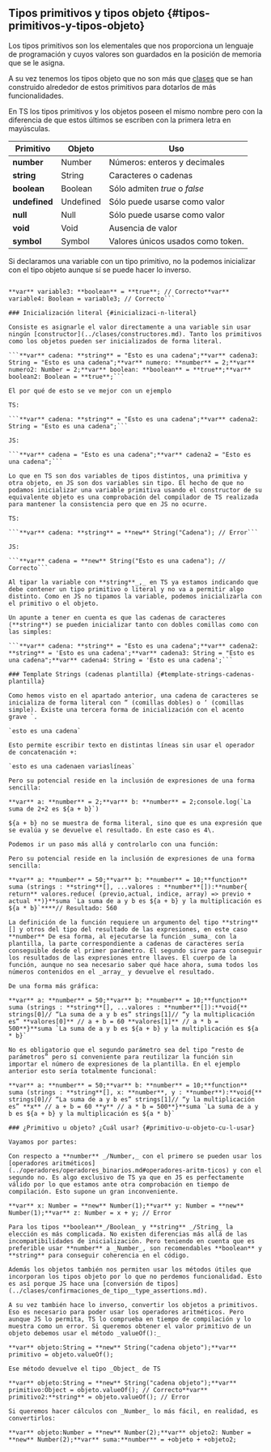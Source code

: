 ## Tipos primitivos y tipos objeto {#tipos-primitivos-y-tipos-objeto}

Los tipos primitivos son los elementales que nos proporciona un lenguaje de programación y cuyos valores son guardados en la posición de memoria que se le asigna.

A su vez tenemos los tipos objeto que no son más que [clases](../clases/README.md) que se han construido alrededor de estos primitivos para dotarlos de más funcionalidades.

En TS los tipos primitivos y los objetos poseen el mismo nombre pero con la diferencia de que estos últimos se escriben con la primera letra en mayúsculas.

| Primitivo | Objeto | Uso |
| --- | --- | --- |
| **number** | Number | Números: enteros y decimales |
| **string** | String | Caracteres o cadenas |
| **boolean** | Boolean | Sólo admiten _true_ o _false_ |
| **undefined** | Undefined | Sólo puede usarse como valor |
| **null** | Null | Sólo puede usarse como valor |
| **void** | Void | Ausencia de valor |
| **symbol** | Symbol | Valores únicos usados como token. |

Si declaramos una variable con un tipo primitivo, no la podemos inicializar con el tipo objeto aunque sí se puede hacer lo inverso.

```**var** variable1: Boolean = **new** Boolean(**true**); // Correcto**var** variable2: **boolean** = variable1;// Incorrecto boolean/Boolean

**var** variable3: **boolean** = **true**; // Correcto**var** variable4: Boolean = variable3; // Correcto```

### Inicialización literal {#inicializaci-n-literal}

Consiste es asignarle el valor directamente a una variable sin usar ningún [constructor](../clases/constructores.md). Tanto los primitivos como los objetos pueden ser inicializados de forma literal.

```**var** cadena: **string** = "Esto es una cadena";**var** cadena3: String = "Esto es una cadena";**var** numero: **number** = 2;**var** numero2: Number = 2;**var** boolean: **boolean** = **true**;**var** boolean2: Boolean = **true**;```

El por qué de esto se ve mejor con un ejemplo

TS:

```**var** cadena: **string** = "Esto es una cadena";**var** cadena2: String = "Esto es una cadena";```

JS:

```**var** cadena = "Esto es una cadena";**var** cadena2 = "Esto es una cadena";```

Lo que en TS son dos variables de tipos distintos, una primitiva y otra objeto, en JS son dos variables sin tipo. El hecho de que no podamos inicializar una variable primitiva usando el constructor de su equivalente objeto es una comprobación del compilador de TS realizada para mantener la consistencia pero que en JS no ocurre.

TS:

```**var** cadena: **string** = **new** String("Cadena"); // Error```

JS:

```**var** cadena = **new** String("Esto es una cadena"); // Correcto```

Al tipar la variable con **string**_,_ en TS ya estamos indicando que debe contener un tipo primitivo o literal y no va a permitir algo distinto. Como en JS no tipamos la variable, podemos inicializarla con el primitivo o el objeto.

Un apunte a tener en cuenta es que las cadenas de caracteres (**string**) se pueden inicializar tanto con dobles comillas como con las simples:

```**var** cadena: **string** = "Esto es una cadena";**var** cadena2: **string** = 'Esto es una cadena';**var** cadena3: String = "Esto es una cadena";**var** cadena4: String = 'Esto es una cadena';```

### Template Strings (cadenas plantilla) {#template-strings-cadenas-plantilla}

Como hemos visto en el apartado anterior, una cadena de caracteres se inicializa de forma literal con “ (comillas dobles) o ‘ (comillas simple). Existe una tercera forma de inicialización con el acento grave `.

`esto es una cadena`

Esto permite escribir texto en distintas líneas sin usar el operador de concatenación +:

`esto es una cadenaen variaslíneas`

Pero su potencial reside en la inclusión de expresiones de una forma sencilla:

**var** a: **number** = 2;**var** b: **number** = 2;console.log(`La suma de 2+2 es ${a + b}`)

${a + b} no se muestra de forma literal, sino que es una expresión que se evalúa y se devuelve el resultado. En este caso es 4\.

Podemos ir un paso más allá y controlarlo con una función:

Pero su potencial reside en la inclusión de expresiones de una forma sencilla:

**var** a: **number** = 50;**var** b: **number** = 10;**function** suma (strings : **string**[], ...valores : **number**[]):**number{ return** valores.reduce( (previo,actual, indice, array) => previo + actual **)}**suma `La suma de a y b es ${a + b} y la multiplicación es ${a * b}`****// Resultado: 560

La definición de la función requiere un argumento del tipo **string**[] y otros del tipo del resultado de las expresiones, en este caso **number** De esa forma, al ejecutarse la función _suma_ con la plantilla, la parte correspondiente a cadenas de caracteres sería conseguible desde el primer parámetro. El segundo sirve para conseguir los resultados de las expresiones entre llaves. El cuerpo de la función, aunque no sea necesario saber qué hace ahora, suma todos los números contenidos en el _array_ y devuelve el resultado.

De una forma más gráfica:

**var** a: **number** = 50;**var** b: **number** = 10;**function** suma (strings : **string**[], ...valores : **number**[]):**void{** strings[0]// “La suma de a y b es” strings[1]// “y la multiplicación es” **valores[0]** // a + b = 60 **valores[1]** // a * b = 500**}**suma `La suma de a y b es ${a + b} y la multiplicación es ${a * b}`

No es obligatorio que el segundo parámetro sea del tipo “resto de parámetros” pero sí conveniente para reutilizar la función sin importar el número de expresiones de la plantilla. En el ejemplo anterior esto sería totalmente funcional:

**var** a: **number** = 50;**var** b: **number** = 10;**function** suma (strings : **string**[], x: **number**, y : **number**):**void{** strings[0]// “La suma de a y b es” strings[1]// “y la multiplicación es” **x** // a + b = 60 **y** // a * b = 500**}**suma `La suma de a y b es ${a + b} y la multiplicación es ${a * b}`

### ¿Primitivo u objeto? ¿Cuál usar? {#primitivo-u-objeto-cu-l-usar}

Vayamos por partes:

Con respecto a **number** _/Number,_ con el primero se pueden usar los [operadores aritméticos](../operadores/operadores_binarios.md#operadores-aritm-ticos) y con el segundo no. Es algo exclusivo de TS ya que en JS es perfectamente válido por lo que estamos ante otra comprobación en tiempo de compilación. Esto supone un gran inconveniente.

**var** x: Number = **new** Number(1);**var** y: Number = **new** Number(1);**var** z: Number = x + y; // Error

Para los tipos **boolean**_/Boolean_ y **string** _/String_ la elección es más complicada. No existen diferencias más allá de las incompatibilidades de inicialización. Pero teniendo en cuenta que es preferible usar **number** a _Number_, son recomendables **boolean** y **string** para conseguir coherencia en el código.

Además los objetos también nos permiten usar los métodos útiles que incorporan los tipos objeto por lo que no perdemos funcionalidad. Esto es así porque JS hace una [conversión de tipos](../clases/confirmaciones_de_tipo__type_assertions.md).

A su vez también hace lo inverso, convertir los objetos a primitivos. Eso es necesario para poder usar los operadores aritméticos. Pero aunque JS lo permita, TS lo comprueba en tiempo de compilación y lo muestra como un error. Si queremos obtener el valor primitivo de un objeto debemos usar el método _valueOf():_

**var** objeto:String = **new** String("cadena objeto");**var** primitivo = objeto.valueOf();

Ese método devuelve el tipo _Object_ de TS

**var** objeto:String = **new** String("cadena objeto");**var** primitivo:Object = objeto.valueOf(); // Correcto**var** primitivo2:**string** = objeto.valueOf(); // Error

Si queremos hacer cálculos con _Number_ lo más fácil, en realidad, es convertirlos:

**var** objeto:Number = **new** Number(2);**var** objeto2: Number = **new** Number(2);**var** suma:**number** = +objeto + +objeto2;